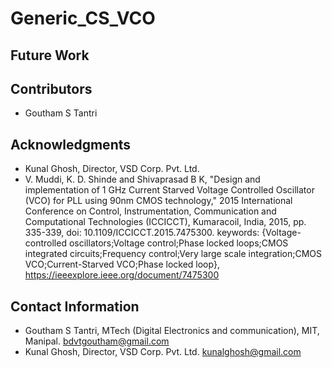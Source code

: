 # Generic_CS_VCO
## Future Work
## Contributors
* Goutham S Tantri
## Acknowledgments
* Kunal Ghosh, Director, VSD Corp. Pvt. Ltd.
* V. Muddi, K. D. Shinde and Shivaprasad B K, "Design and implementation of 1 GHz Current Starved Voltage Controlled Oscillator (VCO) for PLL using 90nm CMOS technology," 2015 International Conference on Control, Instrumentation, Communication and Computational Technologies (ICCICCT), Kumaracoil, India, 2015, pp. 335-339, doi: 10.1109/ICCICCT.2015.7475300. keywords: {Voltage-controlled oscillators;Voltage control;Phase locked loops;CMOS integrated circuits;Frequency control;Very large scale integration;CMOS VCO;Current-Starved VCO;Phase locked loop}, https://ieeexplore.ieee.org/document/7475300


## Contact Information
* Goutham S Tantri, MTech (Digital Electronics and communication), MIT, Manipal. bdvtgoutham@gmail.com
* Kunal Ghosh, Director, VSD Corp. Pvt. Ltd. kunalghosh@gmail.com

